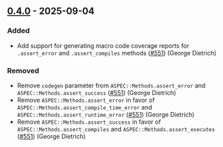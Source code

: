 ## [0.4.0] - 2025-09-04

### Added

- Add support for generating macro code coverage reports for `.assert_error` and `.assert_compiles` methods ([#551]) (George Dietrich) <!-- blacksmoke16 -->

### Removed

- Remove `codegen` parameter from `ASPEC::Methods.assert_error` and `ASPEC::Methods.assert_success` ([#551]) (George Dietrich) <!-- blacksmoke16 -->
- Remove `ASPEC::Methods.assert_error` in favor of `ASPEC::Methods.assert_compile_time_error` and `ASPEC::Methods.assert_runtime_error` ([#551]) (George Dietrich) <!-- blacksmoke16 -->
- Remove `ASPEC::Methods.assert_success` in favor of `ASPEC::Methods.assert_compiles` and `ASPEC::Methods.assert_executes` ([#551]) (George Dietrich) <!-- blacksmoke16 -->

[0.4.0]: https://github.com/athena-framework/spec/releases/tag/v0.4.0
[#551]: https://github.com/athena-framework/athena/pull/551
